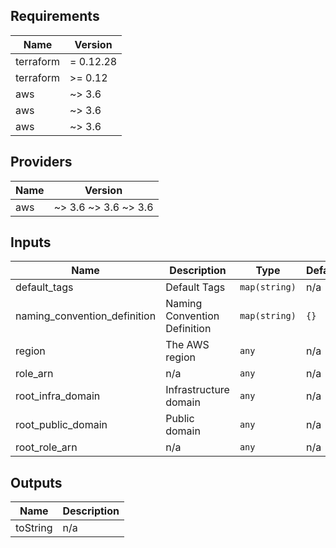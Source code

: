 ## Requirements

| Name | Version |
|------|---------|
| terraform | = 0.12.28 |
| terraform | >= 0.12 |
| aws | ~> 3.6 |
| aws | ~> 3.6 |
| aws | ~> 3.6 |

## Providers

| Name | Version |
|------|---------|
| aws | ~> 3.6 ~> 3.6 ~> 3.6 |

## Inputs

| Name | Description | Type | Default | Required |
|------|-------------|------|---------|:--------:|
| default\_tags | Default Tags | `map(string)` | n/a | yes |
| naming\_convention\_definition | Naming Convention Definition | `map(string)` | `{}` | no |
| region | The AWS region | `any` | n/a | yes |
| role\_arn | n/a | `any` | n/a | yes |
| root\_infra\_domain | Infrastructure domain | `any` | n/a | yes |
| root\_public\_domain | Public domain | `any` | n/a | yes |
| root\_role\_arn | n/a | `any` | n/a | yes |

## Outputs

| Name | Description |
|------|-------------|
| toString | n/a |

